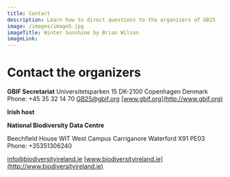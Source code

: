 ```yaml
---
title: Contact
description: Learn how to direct questions to the organizers of GB25
image: /images/image5.jpg
imageTitle: Winter Sunshine by Brian Wilson
imageLink: 
---
```


# Contact the organizers

**GBIF Secretariat**
Universitetsparken 15
DK-2100 Copenhagen
Denmark
Phone: +45 35 32 14 70
[GB25@gbif.org](mailto:GB25@gbif.org)
[www.gbif.org](http://www.gbif.org)

**Irish host**

**National Biodiversity Data Centre**

Beechfield House
WIT West Campus
Carriganore
Waterford
X91 PE03
Phone: +35351306240 

[info@biodiversityireland.ie](mailto:info@biodiversityireland.ie)
[www.biodiversityireland.ie](http://www.biodiversityireland.ie)
